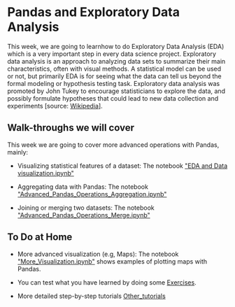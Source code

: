 # Pandas and Exploratory Data Analysis

This week, we are going to learnhow to do Exploratory Data Analysis (EDA) which is a very important step in every data science project. Exploratory data analysis is an approach to analyzing data sets to summarize their main characteristics, often with visual methods. A statistical model can be used or not, but primarily EDA is for seeing what the data can tell us beyond the formal modeling or hypothesis testing task. Exploratory data analysis was promoted by John Tukey to encourage statisticians to explore the data, and possibly formulate hypotheses that could lead to new data collection and experiments [source: [Wikipedia](https://en.wikipedia.org/wiki/Exploratory_data_analysis)].

## Walk-throughs we will cover
This week we are going to cover more advanced operations with Pandas, mainly:

- Visualizing statistical features of a dataset: The notebook ["EDA and Data visualization.ipynb"](https://colab.research.google.com/github/michalis0/DataMining_and_MachineLearning/blob/master/week3/EDA_and_Data_visualization.ipynb)

- Aggregating data with Pandas: The notebook ["Advanced_Pandas_Operations_Aggregation.ipynb"](https://colab.research.google.com/github/michalis0/DataMining_and_MachineLearning/blob/master/week3/Advanced_Pandas_Operations_Aggregation.ipynb)

- Joining or merging two datasets: The notebook ["Advanced_Pandas_Operations_Merge.ipynb"](https://colab.research.google.com/github/michalis0/DataMining_and_MachineLearning/blob/master/week3/Advanced_Pandas_Operations_Merge.ipynb)

## To Do at Home

- More advanced visualization (e.g, Maps): The notebook ["More_Visualization.ipynb"](https://colab.research.google.com/github/michalis0/DataMining_and_MachineLearning/blob/master/week3/More_Visualization.ipynb) shows examples of plotting maps with Pandas.

- You can test what you have learned by doing some [Exercises](https://github.com/michalis0/DataMining_and_MachineLearning/tree/master/week3/Exercises).

- More detailed step-by-step tutorials [Other_tutorials](Other_tutorials)

